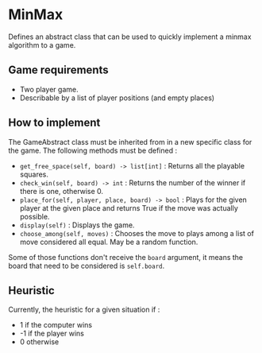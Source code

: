 # MinMax

Defines an abstract class that can be used to quickly implement a minmax algorithm to a game.


## Game requirements


- Two player game.
- Describable by a list of player positions (and empty places)

## How to implement
The GameAbstract class must be inherited from in a new specific class for the game. The following methods must be defined : 
- `get_free_space(self, board) -> list[int]` : Returns all the playable squares.
- `check_win(self, board) -> int` : Returns the number of the winner if there is one, otherwise 0.
- `place_for(self, player, place, board) -> bool` : Plays for the given player at the given place and returns True if the move was actually possible.
- `display(self)` : Displays the game.
- `choose_among(self, moves)` : Chooses the move to plays among a list of move considered all equal. May be a random function.

Some of those functions don't receive the `board` argument, it means the board that need to be considered is `self.board`.

## Heuristic

Currently, the heuristic for a given situation if : 
- 1 if the computer wins
- -1 if the player wins
- 0 otherwise
